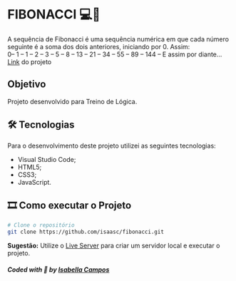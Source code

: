 
# FIBONACCI 💻🧮
A sequência de Fibonacci é uma sequência numérica em que cada número seguinte é a soma dos dois anteriores, iniciando por 0. Assim: 
<br>0– 1 – 1 – 2 – 3 – 5 – 8 – 13 – 21 – 34 – 55 – 89 – 144 – E assim por diante…
<br>[Link](https://isaasc.github.io/fibonacci/) do projeto

## Objetivo
Projeto desenvolvido para Treino de Lógica.

## 🛠 Tecnologias
Para o desenvolvimento deste projeto utilizei as seguintes tecnologias:

* Visual Studio Code;
* HTML5;
* CSS3;
* JavaScript.

## 🎞️ Como executar o Projeto

```bash
# Clone o repositório
git clone https://github.com/isaasc/fibonacci.git
```

**Sugestão:** Utilize o [Live Server](https://marketplace.visualstudio.com/items?itemName=ritwickdey.LiveServer) para criar um servidor local e executar o projeto.
<br>

##### Coded with 💜 by <a href="https://github.com/isaasc/">Isabella Campos</a>
